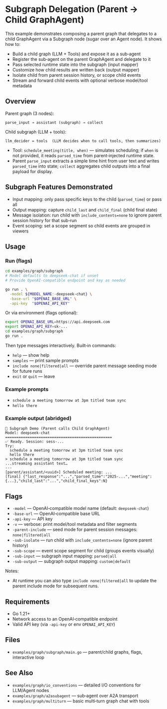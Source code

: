 # Subgraph Delegation (Parent → Child GraphAgent)

This example demonstrates composing a parent graph that delegates to a child
GraphAgent via a Subgraph node (sugar over an Agent node). It shows how to:

- Build a child graph (LLM + Tools) and expose it as a sub‑agent
- Register the sub‑agent on the parent GraphAgent and delegate to it
- Pass selected runtime state into the subgraph (input mapper)
- Customize how child results are written back (output mapper)
- Isolate child from parent session history, or scope child events
- Stream and forward child events with optional verbose model/tool metadata

## Overview

Parent graph (3 nodes):

```
parse_input → assistant (subgraph) → collect
```

Child subgraph (LLM + tools):

```
llm_decider ↔ tools  (LLM decides when to call tools, then summarizes)
```

- Tool: `schedule_meeting(title, when)` — simulates scheduling; if `when` is
  not provided, it reads `parsed_time` from parent‑injected runtime state.
- Parent `parse_input` extracts a simple time hint from user text and writes
  `parsed_time` into state; `collect` aggregates child outputs into a final
  payload for display.

## Subgraph Features Demonstrated

- Input mapping: only pass specific keys to the child (`parsed_time`) or pass all
- Output mapping: capture `child_last` and `child_final` (child final state)
- Message isolation: run child with `include_contents=none` to ignore parent
  session history for that sub‑run
- Event scoping: set a scope segment so child events are grouped in viewers

## Usage

### Run (flags)

```bash
cd examples/graph/subgraph
# Model defaults to deepseek-chat if unset
# Provide OpenAI‑compatible endpoint and key as needed

go run . \
  -model ${MODEL_NAME:-deepseek-chat} \
  -base-url "$OPENAI_BASE_URL" \
  -api-key  "$OPENAI_API_KEY"
```

Or via environment (flags optional):

```bash
export OPENAI_BASE_URL=https://api.deepseek.com
export OPENAI_API_KEY=sk-...
cd examples/graph/subgraph
go run .
```

Then type messages interactively. Built‑in commands:

- `help` — show help
- `samples` — print sample prompts
- `include none|filtered|all` — override parent message seeding mode for future runs
- `exit` or `quit` — leave

### Example prompts

- `schedule a meeting tomorrow at 3pm titled team sync`
- `hello there`

### Example output (abridged)

```
🧩 Subgraph Demo (Parent calls Child GraphAgent)
Model: deepseek-chat
================================================
✅ Ready. Session: sess-...
Try:
  schedule a meeting tomorrow at 3pm titled team sync
  hello there
> schedule a meeting tomorrow at 3pm titled team sync
...streaming assistant text…
---
[parent/assistant/<uuid>] Scheduled meeting: ...
[final] {"last_response":"...","parsed_time":"2025-...","meeting":{...},"child_last":"...","child_final_keys":N}
```

## Flags

- `-model` — OpenAI‑compatible model name (default: `deepseek-chat`)
- `-base-url` — OpenAI‑compatible base URL
- `-api-key` — API key
- `-v` — verbose: print model/tool metadata and filter segments
- `-parent-include` — seed mode for parent session messages: `none|filtered|all`
- `-sub-isolate` — run child with `include_contents=none` (ignore parent history)
- `-sub-scope` — event scope segment for child (groups events visually)
- `-sub-input` — subgraph input mapping: `parsed|all`
- `-sub-output` — subgraph output mapping: `custom|default`

Notes:
- At runtime you can also type `include none|filtered|all` to update the parent
  include mode for subsequent runs.

## Requirements

- Go 1.21+
- Network access to an OpenAI‑compatible endpoint
- Valid API key (via `-api-key` or env `OPENAI_API_KEY`)

## Files

- `examples/graph/subgraph/main.go` — parent/child graphs, flags, interactive loop

## See Also

- `examples/graph/io_conventions` — detailed I/O conventions for LLM/Agent nodes
- `examples/graph/a2asubagent` — sub‑agent over A2A transport
- `examples/graph/multiturn` — basic multi‑turn graph chat with tools
